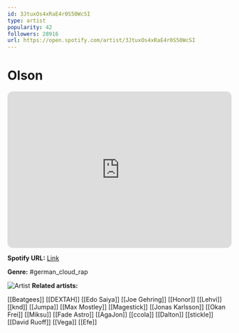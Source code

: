 ```yaml
---
id: 3JtuxOs4xRaE4r0S50WcSI
type: artist
popularity: 42
followers: 28916
url: https://open.spotify.com/artist/3JtuxOs4xRaE4r0S50WcSI
---
```

# Olson

<iframe style="border-radius:12px" src="https://open.spotify.com/embed/artist/3JtuxOs4xRaE4r0S50WcSI" width="100%" height="352" frameBorder="0" allowfullscreen="" allow="autoplay; clipboard-write; encrypted-media; fullscreen; picture-in-picture" loading="lazy"></iframe>

**Spotify URL:** [Link](https://open.spotify.com/artist/3JtuxOs4xRaE4r0S50WcSI)

**Genre:**  #german_cloud_rap

![Artist](https://i.scdn.co/image/ab6761610000e5eb8ef8b925390519f70647a1ae)
**Related artists:**

[[Beatgees]]
[[DEXTAH]]
[[Edo Saiya]]
[[Joe Gehring]]
[[Honor]]
[[Lehvi]]
[[knd]]
[[Jumpa]]
[[Max Mostley]]
[[Magestick]]
[[Jonas Karlsson]]
[[Okan Frei]]
[[Miksu]]
[[Fade Astro]]
[[AgaJon]]
[[ccola]]
[[Dalton]]
[[stickle]]
[[David Ruoff]]
[[Vega]]
[[Efe]]
